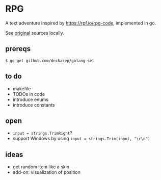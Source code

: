 # RPG

A text adventure inspired by https://rpf.io/rpg-code, implemented in go.

See [original](original/rpg-rpg.py) sources locally.

## prereqs

`$ go get github.com/deckarep/golang-set`

## to do

- makefile
- TODOs in code
- introduce enums
- introduce constants

## open

- `input = strings.TrimRight`?
- support Windows by using `input = strings.Trim(input, "\r\n")`

## ideas

- get random item like a skin
- add-on: visualization of position